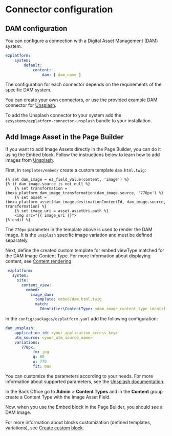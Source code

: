 # Connector configuration

## DAM configuration

You can configure a connection with a Digital Asset Management (DAM) system.

``` yaml
ezplatform:
    system:
        default:
            content:
                dam: [ dam_name ]
```

The configuration for each connector depends on the requirements of the specific DAM system.

You can create your own connectors, or use the provided example DAM connector for [Unsplash](https://unsplash.com/).

To add the Unsplash connector to your system add the `ezsystems/ezplatform-connector-unsplash` bundle to your installation.

## Add Image Asset in the Page Builder

If you want to add Image Assets directly in the Page Builder, you can do it using the Embed block. Follow the instructions below to learn how to add images from [Unsplash](https://unsplash.com/).



First, in `templates/embed/` create a custom template `dam.html.twig`:

``` html+twig
{% set dam_image = ez_field_value(content, 'image') %}
{% if dam_image.source is not null %}
    {% set transformation = ibexa_platform_dam_image_transformation(dam_image.source, '770px') %}
    {% set asset = ibexa_platform_asset(dam_image.destinationContentId, dam_image.source, transformation) %}
    {% set image_uri = asset.assetUri.path %}
    <img src="{{ image_uri }}">
{% endif %}
```

The `770px` parameter in the template above is used to render the DAM image. It is the `unsplash` specific image variation and must be defined separately.

Next, define the created custom template for embed viewType matched for the DAM Image Content Type. For more information about displaying content, see [Content rendering](../guide/content_rendering.md).

``` yaml
 ezplatform:
   system:
     site:
       content_view:
         embed:
           image_dam:
             template: embed/dam.html.twig
             match:
               Identifier\ContentType: <dam_image_content_type_identifier>
```

In the `config/packages/ezplatform.yaml` add the following configuration:

``` yaml
dam_unsplash:
    application_id: <your_application_access_key>
    utm_source: <your_utm_source_name>  
    variations:
       770px:
            fm: jpg
            q: 80
            w: 770
            fit: max
```

You can customize the parameters according to your needs. For more information about supported parameters, see the [Unsplash documentation](https://unsplash.com/documentation#dynamically-resizable-images).

In the Back Office go to **Admin** > **Content Types** and in the **Content** group create a Content Type with the Image Asset Field. 

Now, when you use the Embed block in the Page Builder, you should see a DAM Image.

For more information about blocks customization (defined templates, variations), see [Create custom block](../tutorials/enterprise_beginner/4_create_a_custom_block.md).
